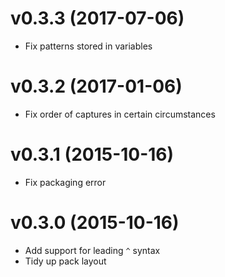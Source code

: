 # v0.3.3 (2017-07-06)

  * Fix patterns stored in variables

# v0.3.2 (2017-01-06)

  * Fix order of captures in certain circumstances

# v0.3.1 (2015-10-16)

  * Fix packaging error

# v0.3.0 (2015-10-16)

  * Add support for leading `^` syntax
  * Tidy up pack layout
